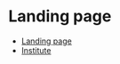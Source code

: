 # Landing page

- [Landing page](https://www.figma.com/proto/QfTBX7hQJqUHbwqS0uIEO6/Open-Brain-Institute?node-id=101-1415&p=f&viewport=796%2C-6069%2C0.3&t=m4n5ucYVAz4optJS-0&scaling=scale-down&content-scaling=fixed&starting-point-node-id=101%3A1415)
- [Institute](https://www.figma.com/design/QfTBX7hQJqUHbwqS0uIEO6/Open-Brain-Institute?node-id=110-1769&t=cHyi63w0z7rLYCj1-11)
